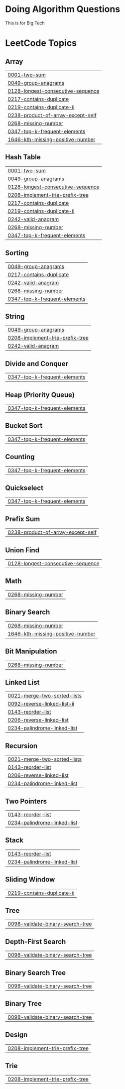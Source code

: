 # Doing Algorithm Questions

This is for Big Tech 

<!---LeetCode Topics Start-->
# LeetCode Topics
## Array
|  |
| ------- |
| [0001-two-sum](https://github.com/apramm/DailyNeetcode150/tree/master/0001-two-sum) |
| [0049-group-anagrams](https://github.com/apramm/DailyNeetcode150/tree/master/0049-group-anagrams) |
| [0128-longest-consecutive-sequence](https://github.com/apramm/DailyNeetcode150/tree/master/0128-longest-consecutive-sequence) |
| [0217-contains-duplicate](https://github.com/apramm/DailyNeetcode150/tree/master/0217-contains-duplicate) |
| [0219-contains-duplicate-ii](https://github.com/apramm/DailyNeetcode150/tree/master/0219-contains-duplicate-ii) |
| [0238-product-of-array-except-self](https://github.com/apramm/DailyNeetcode150/tree/master/0238-product-of-array-except-self) |
| [0268-missing-number](https://github.com/apramm/DailyNeetcode150/tree/master/0268-missing-number) |
| [0347-top-k-frequent-elements](https://github.com/apramm/DailyNeetcode150/tree/master/0347-top-k-frequent-elements) |
| [1646-kth-missing-positive-number](https://github.com/apramm/DailyNeetcode150/tree/master/1646-kth-missing-positive-number) |
## Hash Table
|  |
| ------- |
| [0001-two-sum](https://github.com/apramm/DailyNeetcode150/tree/master/0001-two-sum) |
| [0049-group-anagrams](https://github.com/apramm/DailyNeetcode150/tree/master/0049-group-anagrams) |
| [0128-longest-consecutive-sequence](https://github.com/apramm/DailyNeetcode150/tree/master/0128-longest-consecutive-sequence) |
| [0208-implement-trie-prefix-tree](https://github.com/apramm/DailyNeetcode150/tree/master/0208-implement-trie-prefix-tree) |
| [0217-contains-duplicate](https://github.com/apramm/DailyNeetcode150/tree/master/0217-contains-duplicate) |
| [0219-contains-duplicate-ii](https://github.com/apramm/DailyNeetcode150/tree/master/0219-contains-duplicate-ii) |
| [0242-valid-anagram](https://github.com/apramm/DailyNeetcode150/tree/master/0242-valid-anagram) |
| [0268-missing-number](https://github.com/apramm/DailyNeetcode150/tree/master/0268-missing-number) |
| [0347-top-k-frequent-elements](https://github.com/apramm/DailyNeetcode150/tree/master/0347-top-k-frequent-elements) |
## Sorting
|  |
| ------- |
| [0049-group-anagrams](https://github.com/apramm/DailyNeetcode150/tree/master/0049-group-anagrams) |
| [0217-contains-duplicate](https://github.com/apramm/DailyNeetcode150/tree/master/0217-contains-duplicate) |
| [0242-valid-anagram](https://github.com/apramm/DailyNeetcode150/tree/master/0242-valid-anagram) |
| [0268-missing-number](https://github.com/apramm/DailyNeetcode150/tree/master/0268-missing-number) |
| [0347-top-k-frequent-elements](https://github.com/apramm/DailyNeetcode150/tree/master/0347-top-k-frequent-elements) |
## String
|  |
| ------- |
| [0049-group-anagrams](https://github.com/apramm/DailyNeetcode150/tree/master/0049-group-anagrams) |
| [0208-implement-trie-prefix-tree](https://github.com/apramm/DailyNeetcode150/tree/master/0208-implement-trie-prefix-tree) |
| [0242-valid-anagram](https://github.com/apramm/DailyNeetcode150/tree/master/0242-valid-anagram) |
## Divide and Conquer
|  |
| ------- |
| [0347-top-k-frequent-elements](https://github.com/apramm/DailyNeetcode150/tree/master/0347-top-k-frequent-elements) |
## Heap (Priority Queue)
|  |
| ------- |
| [0347-top-k-frequent-elements](https://github.com/apramm/DailyNeetcode150/tree/master/0347-top-k-frequent-elements) |
## Bucket Sort
|  |
| ------- |
| [0347-top-k-frequent-elements](https://github.com/apramm/DailyNeetcode150/tree/master/0347-top-k-frequent-elements) |
## Counting
|  |
| ------- |
| [0347-top-k-frequent-elements](https://github.com/apramm/DailyNeetcode150/tree/master/0347-top-k-frequent-elements) |
## Quickselect
|  |
| ------- |
| [0347-top-k-frequent-elements](https://github.com/apramm/DailyNeetcode150/tree/master/0347-top-k-frequent-elements) |
## Prefix Sum
|  |
| ------- |
| [0238-product-of-array-except-self](https://github.com/apramm/DailyNeetcode150/tree/master/0238-product-of-array-except-self) |
## Union Find
|  |
| ------- |
| [0128-longest-consecutive-sequence](https://github.com/apramm/DailyNeetcode150/tree/master/0128-longest-consecutive-sequence) |
## Math
|  |
| ------- |
| [0268-missing-number](https://github.com/apramm/DailyNeetcode150/tree/master/0268-missing-number) |
## Binary Search
|  |
| ------- |
| [0268-missing-number](https://github.com/apramm/DailyNeetcode150/tree/master/0268-missing-number) |
| [1646-kth-missing-positive-number](https://github.com/apramm/DailyNeetcode150/tree/master/1646-kth-missing-positive-number) |
## Bit Manipulation
|  |
| ------- |
| [0268-missing-number](https://github.com/apramm/DailyNeetcode150/tree/master/0268-missing-number) |
## Linked List
|  |
| ------- |
| [0021-merge-two-sorted-lists](https://github.com/apramm/DailyNeetcode150/tree/master/0021-merge-two-sorted-lists) |
| [0092-reverse-linked-list-ii](https://github.com/apramm/DailyNeetcode150/tree/master/0092-reverse-linked-list-ii) |
| [0143-reorder-list](https://github.com/apramm/DailyNeetcode150/tree/master/0143-reorder-list) |
| [0206-reverse-linked-list](https://github.com/apramm/DailyNeetcode150/tree/master/0206-reverse-linked-list) |
| [0234-palindrome-linked-list](https://github.com/apramm/DailyNeetcode150/tree/master/0234-palindrome-linked-list) |
## Recursion
|  |
| ------- |
| [0021-merge-two-sorted-lists](https://github.com/apramm/DailyNeetcode150/tree/master/0021-merge-two-sorted-lists) |
| [0143-reorder-list](https://github.com/apramm/DailyNeetcode150/tree/master/0143-reorder-list) |
| [0206-reverse-linked-list](https://github.com/apramm/DailyNeetcode150/tree/master/0206-reverse-linked-list) |
| [0234-palindrome-linked-list](https://github.com/apramm/DailyNeetcode150/tree/master/0234-palindrome-linked-list) |
## Two Pointers
|  |
| ------- |
| [0143-reorder-list](https://github.com/apramm/DailyNeetcode150/tree/master/0143-reorder-list) |
| [0234-palindrome-linked-list](https://github.com/apramm/DailyNeetcode150/tree/master/0234-palindrome-linked-list) |
## Stack
|  |
| ------- |
| [0143-reorder-list](https://github.com/apramm/DailyNeetcode150/tree/master/0143-reorder-list) |
| [0234-palindrome-linked-list](https://github.com/apramm/DailyNeetcode150/tree/master/0234-palindrome-linked-list) |
## Sliding Window
|  |
| ------- |
| [0219-contains-duplicate-ii](https://github.com/apramm/DailyNeetcode150/tree/master/0219-contains-duplicate-ii) |
## Tree
|  |
| ------- |
| [0098-validate-binary-search-tree](https://github.com/apramm/DailyNeetcode150/tree/master/0098-validate-binary-search-tree) |
## Depth-First Search
|  |
| ------- |
| [0098-validate-binary-search-tree](https://github.com/apramm/DailyNeetcode150/tree/master/0098-validate-binary-search-tree) |
## Binary Search Tree
|  |
| ------- |
| [0098-validate-binary-search-tree](https://github.com/apramm/DailyNeetcode150/tree/master/0098-validate-binary-search-tree) |
## Binary Tree
|  |
| ------- |
| [0098-validate-binary-search-tree](https://github.com/apramm/DailyNeetcode150/tree/master/0098-validate-binary-search-tree) |
## Design
|  |
| ------- |
| [0208-implement-trie-prefix-tree](https://github.com/apramm/DailyNeetcode150/tree/master/0208-implement-trie-prefix-tree) |
## Trie
|  |
| ------- |
| [0208-implement-trie-prefix-tree](https://github.com/apramm/DailyNeetcode150/tree/master/0208-implement-trie-prefix-tree) |
<!---LeetCode Topics End-->
